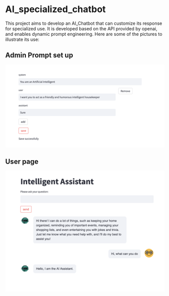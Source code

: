 # AI_specialized_chatbot
This project aims to develop an AI_Chatbot that can customize its response for specialized use.  It is developed based on the API provided by openai, and enables dynamic prompt engineering. 
Here are some of the pictures to illustrate its use:

<h2>Admin Prompt set up</h2> 
<img src="https://github.com/alandong1234/AI_specialized_chatbot/blob/main/pictures/admin_prompt.png" alt="user page" width="600">
<h2>User page</h2> 
<img src="https://github.com/alandong1234/AI_specialized_chatbot/blob/main/pictures/user_page.png" alt="user page" width="600">
